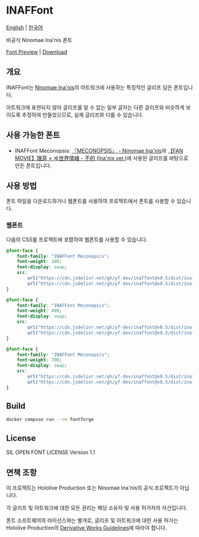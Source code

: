 # INAFFont

[English](./README.md) | [한국어](./README.ko.md)

비공식 Ninomae Ina'nis 폰트

[Font Preview](https://yf-dev.github.io/inaffont/index.ko.html) | [Download](./dist)

## 개요

INAFFont는 [Ninomae Ina'nis](https://hololive.hololivepro.com/en/talents/ninomae-inanis/)의 아트워크에 사용하는 특징적인 글리프 담은 폰트입니다.

아트워크에 표현되지 않아 글리프를 알 수 없는 일부 글자는 다른 글리프와 비슷하게 보이도록 추정하여 만들었으므로, 실제 글리프와 다를 수 있습니다.

## 사용 가능한 폰트

- INAFFont Meconopsis: [『MECONOPSIS』 - Ninomae Ina'nis](https://www.youtube.com/watch?v=XzkNg89Cq9Y)와 [【FAN MOVIE】理芽 × ヰ世界情緒 - 不的 (Ina'nis ver.)](https://www.youtube.com/watch?v=qKwwBklpvPA)에 사용된 글리프를 바탕으로 만든 폰트입니다.

## 사용 방법

폰트 파일을 다운로드하거나 웹폰트를 사용하여 프로젝트에서 폰트를 사용할 수 있습니다.

### 웹폰트

다음의 CSS를 프로젝트에 포함하여 웹폰트를 사용할 수 있습니다.

```css
@font-face {
    font-family: "INAFFont Meconopsis";
	font-weight: 100;
    font-display: swap;
    src:
        url("https://cdn.jsdelivr.net/gh/yf-dev/inaffont@v0.5/dist/inaffont-meconopsis-thin.woff2") format("woff2"),
        url("https://cdn.jsdelivr.net/gh/yf-dev/inaffont@v0.5/dist/inaffont-meconopsis-thin.otf") format("opentype");
}

@font-face {
    font-family: "INAFFont Meconopsis";
    font-weight: 400;
    font-display: swap;
    src:
        url("https://cdn.jsdelivr.net/gh/yf-dev/inaffont@v0.5/dist/inaffont-meconopsis-regular.woff2") format("woff2"),
        url("https://cdn.jsdelivr.net/gh/yf-dev/inaffont@v0.5/dist/inaffont-meconopsis-regular.otf") format("opentype");
}

@font-face {
    font-family: "INAFFont Meconopsis";
    font-weight: 700;
    font-display: swap;
    src:
        url("https://cdn.jsdelivr.net/gh/yf-dev/inaffont@v0.5/dist/inaffont-meconopsis-bold.woff2") format("woff2"),
        url("https://cdn.jsdelivr.net/gh/yf-dev/inaffont@v0.5/dist/inaffont-meconopsis-bold.otf") format("opentype");
}
```

## Build

```bash
docker compose run --rm fontforge
```

## License

SIL OPEN FONT LICENSE Version 1.1

## 면책 조항

이 프로젝트는 Hololive Production 또는 Ninomae Ina'nis의 공식 프로젝트가 아닙니다.

각 글리프 및 아트워크에 대한 모든 권리는 해당 소유자 및 사용 허가자의 자산입니다.

폰트 소프트웨어의 라이선스와는 별개로, 글리프 및 아트워크에 대한 사용 허가는 Hololive Production의 [Derivative Works Guidelines](https://hololivepro.com/en/terms/)에 따라야 합니다.